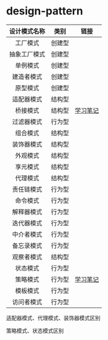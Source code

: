 # design-pattern


| 设计模式名称 | 类别     | 链接     |
| :------:     | :------: | :------: |
| 工厂模式     | 创建型   |          |
| 抽象工厂模式 | 创建型   |          |
| 单例模式     | 创建型   |          |
| 建造者模式   | 创建型   |          |
| 原型模式     | 创建型   |          |
| 适配器模式   | 结构型   |          |
| 桥接模式     | 结构型   | [学习笔记](/docs/bridge-pattern.md)         |
| 过滤器模式   | 行为型   |          |
| 组合模式     | 结构型   |          |
| 装饰器模式   | 结构型   |          |
| 外观模式     | 结构型   |          |
| 享元模式     | 结构型   |          |
| 代理模式     | 结构型   |          |
| 责任链模式   | 行为型   |          |
| 命令模式     | 行为型   |          |
| 解释器模式   | 行为型   |          |
| 迭代器模式   | 行为型   |          |
| 中介者模式   | 行为型   |          |
| 备忘录模式   | 行为型   |          |
| 观察者模式   | 结构型   |          |
| 状态模式     | 行为型   |          |
| 策略模式     | 行为型   | [学习笔记](/docs/strategy-pattern.md)          |
| 模板模式     | 行为型   |          |
| 访问者模式   | 行为型   |          |


适配器模式、代理模式、装饰器模式区别

策略模式、状态模式区别